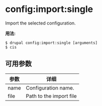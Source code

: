 # config:import:single
Import the selected configuration.

**用法:**
```
$ drupal config:import:single [arguments] 
$ cis  
```

## 可用参数
参数 | 详细
---------|-------------
name | Configuration name.
file | Path to the import file
